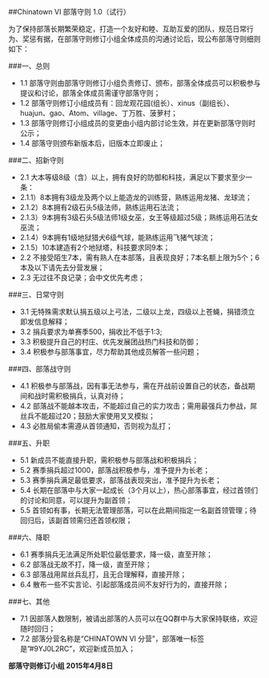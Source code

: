 ##Chinatown VI 部落守则 1.0（试行）

为了保持部落长期繁荣稳定，打造一个友好和睦、互助互爱的团队，规范日常行为、奖惩有据，在部落守则修订小组全体成员的沟通讨论后，现公布部落守则细则如下：

###一、总则
* 1.1 部落守则由部落守则修订小组负责修订、颁布，部落全体成员可以积极参与提议和讨论，部落全体成员需谨守部落守则；
* 1.2 部落守则修订小组成员有：回龙观花园(组长）、xinus（副组长）、huajun、gao、Atom、village、丁万胜、菠萝村；
* 1.3 部落守则修订小组成员的变更由小组内部讨论生效，并在更新部落守则时公示；
* 1.4 部落守则颁布新版本后，旧版本立即废止；

###二、招新守则
* 2.1 大本等级8级（含）以上，拥有良好的防御和科技，满足以下要求至少一条：
* 	2.1.1）8本拥有3级龙及两个以上能造龙的训练营，熟练运用龙猪、龙球流；
*   2.1.2）8本拥有2级石头5级法师，熟练运用石法流；
*   2.1.3）9本拥有3级石头5级法师1级女巫，女王等级超过5级；熟练运用石法女巫流；
*   2.1.4）9本拥有1级地狱猎犬6级气球，能熟练运用飞猪气球流；
*   2.1.5）10本建造有2个地狱塔，科技要求同9本；
* 2.2 不接受陌生7本，需有熟人在本部落，且表现良好；7本名额上限为5个；6本及以下请先去分营发展；
* 2.3 无过往不良记录；会中文优先考虑；

###三、日常守则
* 3.1 无特殊需求默认捐五级以上弓法，二级以上龙，四级以上苍蝇，捐错须立即发信息解释；
* 3.2 捐兵要求为单赛季500，捐收比不低于1:3;
* 3.3 积极提升自己的村庄、优先发展团战热门科技和防御；
* 3.4 积极参与部落事宜，尽力帮助其他成员解答一些问题；

###四、部落战守则
* 4.1 积极参与部落战，因有事无法参与，需在开战前设置自己的状态，备战期间和战时需积极捐兵，认真对待；
* 4.2 部落战不能越本攻击，不能超过自己的实力攻击；需用最强兵力参战，屌丝兵不能超过20；鼓励大家使用叉叉模拟；
* 4.3 必胜局偷本需遵从首领通知，否则视为乱打；

###五、升职
* 5.1 新成员不能直接升职，需积极参与部落战和积极捐兵；
* 5.2 赛季捐兵超过1000，部落战积极参与，准予提升为长老；
* 5.3 赛季捐兵满足最低要求，部落战表现突出，准予提升为长老；
* 5.4 长期在部落中与大家一起成长（3个月以上），热心部落事宜，经过首领们的讨论和同意，可以提升为副首领；
* 5.5 首领如有事，长期无法管理部落，可以在此期间指定一名副首领管理；待回归后，该副首领需归还首领权限；

###六、降职
* 6.1 赛季捐兵无法满足所处职位最低要求，降一级，直至开除；
* 6.2 部落战无故不打，降一级，直至开除；
* 6.3 部落战用屌丝兵乱打，且无合理解释，直接开除；
* 6.4 散布一些不实言论、引起部落成员间不友好行为的，直接开除；

###七、其他
* 7.1 因部落人数限制，被请出部落的人员可以在QQ群中与大家保持联络，欢迎随时回归；
* 7.2 部落分营名称是“CHINATOWN VI 分营”，部落唯一标签是”#9YJ0L2RC”，欢迎新成员加入；

**部落守则修订小组  2015年4月8日**
